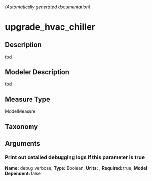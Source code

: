 

###### (Automatically generated documentation)

# upgrade_hvac_chiller

## Description
tbd

## Modeler Description
tbd

## Measure Type
ModelMeasure

## Taxonomy


## Arguments


### Print out detailed debugging logs if this parameter is true

**Name:** debug_verbose,
**Type:** Boolean,
**Units:** ,
**Required:** true,
**Model Dependent:** false






